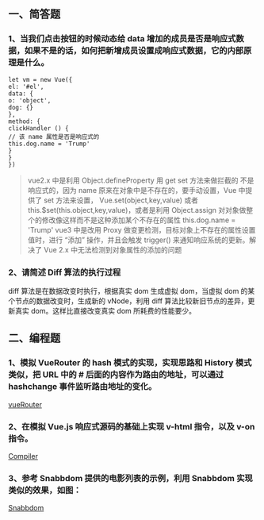 ## 一、简答题

### 1、当我们点击按钮的时候动态给 data 增加的成员是否是响应式数据，如果不是的话，如何把新增成员设置成响应式数据，它的内部原理是什么。

```
let vm = new Vue({
el: '#el',
data: {
o: 'object',
dog: {}
},
method: {
clickHandler () {
// 该 name 属性是否是响应式的
this.dog.name = 'Trump'
}
}
})
```

> vue2.x 中是利用 Object.defineProperty 用 get set 方法来做拦截的
> 不是响应式的，因为 name 原来在对象中是不存在的，要手动设置，Vue 中提供了 set 方法来设置，
> Vue.set(object,key,value) 或者 this.\$set(this.object,key,value)，或者是利用 Object.assign 对对象做整个的修改像这样而不是这种添加某个不存在的属性 this.dog.name = 'Trump'
> vue3 中是改用 Proxy 做变更检测，目标对象上不存在的属性设置值时，进行 “添加” 操作，并且会触发 trigger() 来通知响应系统的更新。解决了 Vue 2.x 中无法检测到对象属性的添加的问题

### 2、请简述 Diff 算法的执行过程

diff 算法是在数据改变时执行，根据真实 dom 生成虚拟 dom，当虚拟 dom 的某个节点的数据改变时，生成新的 vNode，利用 diff 算法比较新旧节点的差异，更新真实 dom。这样比直接改变真实 dom 所耗费的性能要少。

## 二、编程题

### 1、模拟 VueRouter 的 hash 模式的实现，实现思路和 History 模式类似，把 URL 中的 # 后面的内容作为路由的地址，可以通过 hashchange 事件监听路由地址的变化。

[vueRouter](https://github.com/leitingting08/Front/tree/master/lagou/chapter3/vueRouter.js)

### 2、在模拟 Vue.js 响应式源码的基础上实现 v-html 指令，以及 v-on 指令。

[Compiler](https://github.com/leitingting08/Front/tree/master/lagou/chapter3/compiler.js)

### 3、参考 Snabbdom 提供的电影列表的示例，利用 Snabbdom 实现类似的效果，如图：

[Snabbdom](https://github.com/leitingting08/Front/tree/master/lagou/chapter3/snabbdom.js)
